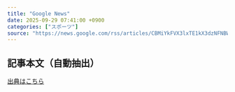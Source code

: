 ```yaml
---
title: "Google News"
date: 2025-09-29 07:41:00 +0900
categories: ["スポーツ"]
source: "https://news.google.com/rss/articles/CBMiYkFVX3lxTE1kX3dzNFNBWEZ3eDVHMDI0VXhOcG5fc0ZzaG5RdlpGMnlNWmVYZ1hucUw5OHV4d3pSSVNpUWpZOXd6ZkV6RXc1blgweHV6VUxaT1hqTjVHWks5VVZMa2hVM3hB?oc=5"
---
```


## 記事本文（自動抽出）
<body class="y0K44d EA71Tc" id="readabilityBody"></body>

[出典はこちら](https://news.google.com/rss/articles/CBMiYkFVX3lxTE1kX3dzNFNBWEZ3eDVHMDI0VXhOcG5fc0ZzaG5RdlpGMnlNWmVYZ1hucUw5OHV4d3pSSVNpUWpZOXd6ZkV6RXc1blgweHV6VUxaT1hqTjVHWks5VVZMa2hVM3hB?oc=5)
